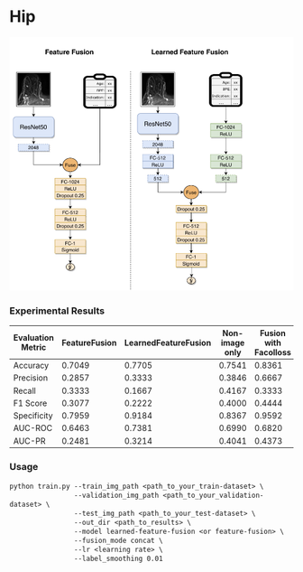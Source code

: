 # Hip

![Methods](https://github.com/Richardqiyi/Hip/blob/main/Methods.png)

### Experimental Results

| Evaluation Metric | FeatureFusion | LearnedFeatureFusion | Non-image only | Fusion with Facolloss|Image only with Facolloss|
|------------------|----------|----------|----------|-----------|-----------|
| Accuracy         | 0.7049   | 0.7705   | 0.7541   |0.8361     |0.8361     |
| Precision        | 0.2857   | 0.3333   | 0.3846   |0.6667     |1.0000     |
| Recall           | 0.3333   | 0.1667   | 0.4167   |0.3333     |0.1667     |
| F1 Score         | 0.3077   | 0.2222   | 0.4000   |0.4444     |0.2857     |
| Specificity      | 0.7959   | 0.9184   | 0.8367   |0.9592     |1.0000     |
| AUC-ROC          | 0.6463   | 0.7381   | 0.6990   |0.6820     |0.6395     |
| AUC-PR           | 0.2481   | 0.3214   | 0.4041   |0.4373     |0.4773     |

### Usage

```
python train.py --train_img_path <path_to_your_train-dataset> \
                --validation_img_path <path_to_your_validation-dataset> \
                --test_img_path <path_to_your_test-dataset> \
                --out_dir <path_to_results> \
                --model learned-feature-fusion <or feature-fusion> \
                --fusion_mode concat \
                --lr <learning rate> \
                --label_smoothing 0.01
```
